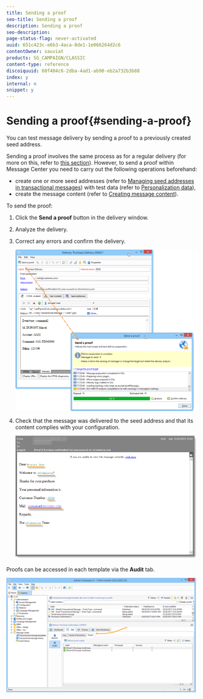 ```yaml
---
title: Sending a proof
seo-title: Sending a proof
description: Sending a proof
seo-description: 
page-status-flag: never-activated
uuid: 651c423c-e6b3-4aca-8de1-1e066264d2c6
contentOwner: sauviat
products: SG_CAMPAIGN/CLASSIC
content-type: reference
discoiquuid: 60f404c6-2dba-4ad1-ab90-eb2a732b3b88
index: y
internal: n
snippet: y
---
```


# Sending a proof{#sending-a-proof}

You can test message delivery by sending a proof to a previously created seed address.

Sending a proof involves the same process as for a regular delivery (for more on this, refer to [this section](../../delivery/using/key-steps-when-creating-a-delivery.md#sending-a-proof)). However, to send a proof within Message Center you need to carry out the following operations beforehand:

* create one or more seed addresses (refer to [Managing seed addresses in transactional messages](../../message-center/using/managing-seed-addresses-in-transactional-messages.md)) with test data (refer to [Personalization data](../../message-center/using/personalization-data.md)), 
* create the message content (refer to [Creating message content](../../message-center/using/creating-message-content.md)).

To send the proof:

1. Click the **Send a proof** button in the delivery window.
1. Analyze the delivery.
1. Correct any errors and confirm the delivery.

   ![](assets/messagecenter_send_proof_001.png)

1. Check that the message was delivered to the seed address and that its content complies with your configuration.

   ![](assets/messagecenter_send_proof_002.png)

Proofs can be accessed in each template via the **Audit** tab.

![](assets/messagecenter_send_proof_003.png)

